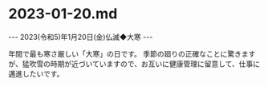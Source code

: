 # 2023-01-20.md

--- 2023(令和5)年1月20日(金)仏滅◆大寒 ---

年間で最も寒さ厳しい「大寒」の日です。
季節の廻りの正確なことに驚きますが、猛吹雪の時期が近づいていますので、お互いに健康管理に留意して、仕事に邁進したいです。
